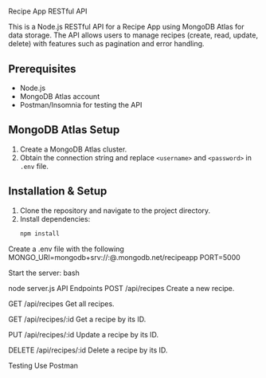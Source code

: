 <h1></h1> Recipe App RESTful API</h1>

This is a Node.js RESTful API for a Recipe App using MongoDB Atlas for data storage. The API allows users to manage recipes (create, read, update, delete) with features such as pagination and error handling.

## Prerequisites
- Node.js
- MongoDB Atlas account
- Postman/Insomnia for testing the API

## MongoDB Atlas Setup
1. Create a MongoDB Atlas cluster.
2. Obtain the connection string and replace `<username>` and `<password>` in `.env` file.

## Installation & Setup
1. Clone the repository and navigate to the project directory.
2. Install dependencies:
   ```bash
   npm install
Create a .env file with the following
MONGO_URI=mongodb+srv://<username>:<password>@<cluster-name>.mongodb.net/recipeapp
PORT=5000

Start the server:
bash

node server.js
API Endpoints
POST /api/recipes
Create a new recipe.

GET /api/recipes
Get all recipes.

GET /api/recipes/:id
Get a recipe by its ID.

PUT /api/recipes/:id
Update a recipe by its ID.

DELETE /api/recipes/:id
Delete a recipe by its ID.

Testing
Use Postman
